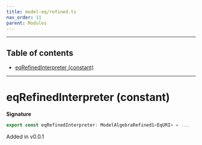 ```yaml
---
title: model-eq/refined.ts
nav_order: 11
parent: Modules
---
```


---

<h2 class="text-delta">Table of contents</h2>

- [eqRefinedInterpreter (constant)](#eqrefinedinterpreter-constant)

---

# eqRefinedInterpreter (constant)

**Signature**

```ts
export const eqRefinedInterpreter: ModelAlgebraRefined1<EqURI> = ...
```

Added in v0.0.1
